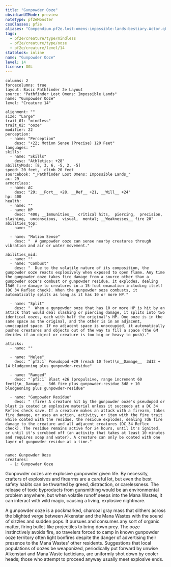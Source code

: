 ```yaml
---
title: "Gunpowder Ooze"
obsidianUIMode: preview
noteType: pf2eMonster
cssClasses: pf2e
aliases: "Compendium.pf2e.lost-omens-impossible-lands-bestiary.Actor.qbfMDAa3RXvwyG7k" 
tags:
  - pf2e/creature/type/mindless
  - pf2e/creature/type/ooze
  - pf2e/creature/level/14
statblock: inline
name: "Gunpowder Ooze"
level: 14
license: OGL
---
```


```statblock
columns: 2
forcecolumns: true
layout: Basic Pathfinder 2e Layout
source: "Pathfinder Lost Omens: Impossible Lands"
name: "Gunpowder Ooze"
level: "Creature 14"

alignment: ""
size: "Large"
trait_01: "mindless"
trait_02: "ooze"
modifier: 22
perception:
  - name: "Perception"
    desc: "+22; Motion Sense (Precise) 120 Feet"
languages: ""
skills:
  - name: "Skills"
    desc: "Athletics: +28"
abilityMods: [8, 3, 6, -5, 2, -5]
speed: 20 feet,  climb 20 feet
sourcebook: "_Pathfinder Lost Omens: Impossible Lands_"
ac: 29
armorclass:
  - name: AC
    desc: "29; __Fort__ +28, __Ref__ +21, __Will__ +24"
hp: 400
health:
  - name: ""
  - name: HP
    desc: "400; __Immunities__  critical hits,  piercing,  precision,  slashing,  unconscious,  visual,  mental; __Weaknesses__ fire 20"
abilities_top:
  - name: ""

  - name: "Motion Sense"
    desc: "  A gunpowder ooze can sense nearby creatures through vibration and air or water movement."

abilities_mid:
  - name: ""
  - name: "Combust"
    desc: "  Due to the volatile nature of its composition, the gunpowder ooze reacts explosively when exposed to open flame. Any time the gunpowder ooze takes fire damage from a source other than a gunpowder ooze's combust or gunpowder residue, it explodes, dealing 15d6 fire damage to creatures in a 15-foot emanation including itself (DC 34 Reflex check). When the gunpowder ooze combusts, it automatically splits as long as it has 10 or more HP."

  - name: "Split"
    desc: "  When a gunpowder ooze that has 10 or more HP is hit by an attack that would deal slashing or piercing damage, it splits into two identical oozes, each with half the original's HP. One ooze is in the same space as the original, and the other is in an adjacent, unoccupied space. If no adjacent space is unoccupied, it automatically pushes creatures and objects out of the way to fill a space (the GM decides if an object or creature is too big or heavy to push)."

attacks:
  - name: ""

  - name: "Melee"
    desc: "`pf2:1` Pseudopod +29 (reach 10 feet)\n__Damage__  3d12 + 14 bludgeoning plus gunpowder-residue"

  - name: "Ranged"
    desc: "`pf2:1` Blast +26 (propulsive, range increment 60 feet)\n__Damage__  3d6 fire plus gunpowder-residue 3d8 + 10 bludgeoning plus gunpowder-residue"

  - name: "Gunpowder Residue"
    desc: " (fire) A creature hit by the gunpowder ooze's pseudopod or blast is coated in explosive material unless it succeeds at a DC 34 Reflex check save. If a creature makes an attack with a firearm, takes fire damage, or uses an action, activity, or item with the fire trait while coated with the residue, the residue explodes, dealing 7d6 fire damage to the creature and all adjacent creatures (DC 34 Reflex check). The residue remains active for 24 hours, until it's ignited, or until it's scrubbed off (an activity that takes at least 10 minutes and requires soap and water). A creature can only be coated with one layer of gunpowder residue at a time."
 
```

```encounter-table
name: Gunpowder Ooze
creatures:
  - 1: Gunpowder Ooze
```



Gunpowder oozes are explosive gunpowder given life. By necessity, crafters of explosives and firearms are a careful lot, but even the best safety habits can be thwarted by greed, distraction, or carelessness. The release of toxic byproducts from gunsmithing would be an environmental problem anywhere, but when volatile runoff seeps into the Mana Wastes, it can interact with wild magic, causing a living, explosive nightmare.

A gunpowder ooze is a pockmarked, charcoal gray mass that slithers across the blighted verge between Alkenstar and the Mana Wastes with the sound of sizzles and sudden pops. It pursues and consumes any sort of organic matter, firing bullet-like projectiles to bring down prey. The ooze instinctively avoids fire, so travelers forced to camp in known gunpowder ooze territory often light bonfires despite the danger of advertising their presence to the Mana Wastes' other residents. Suggestions that local populations of oozes be weaponized, periodically put forward by unwise Alkenstari and Mana Waste tacticians, are uniformly shot down by cooler heads; those who attempt to proceed anyway usually meet explosive ends.
